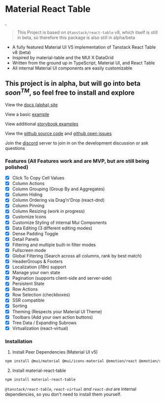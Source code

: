 # Material React Table

<a href="https://bundlephobia.com/result?p=material-react-table" target="\_parent">
  <img alt="" src="https://badgen.net/bundlephobia/minzip/material-react-table" />
</a>

<a href="https://npmjs.com/package/material-react-table" target="\_parent">
  <img alt="" src="https://img.shields.io/npm/dm/material-react-table.svg" />
</a>

> This Project is based on `@tanstack/react-table` v8, which itself is still in beta, so therefore this package is also still in alpha/beta

- A fully featured Material UI V5 implementation of Tanstack React Table v8 (beta)
- Inspired by material-table and the MUI X DataGrid
- Written from the ground up in TypeScript, Material UI, and React Table
- All internal Material UI components are easily customizable

## This project is in alpha, but will go into beta _soon<sup>TM</sup>_, so feel free to install and explore

View the [docs (alpha) site](https://www.material-react-table.com/)

View a basic [example](https://codesandbox.io/s/github/KevinVandy/material-react-table/tree/main/material-react-table-docs/examples/basic/sandbox?file=/src/TS.tsx)

View additional [storybook examples](https://www.material-react-table.dev/)

View the [github source code](https://github.com/KevinVandy/material-react-table) and [github open issues](https://github.com/KevinVandy/material-react-table/issues)

Join the [discord](https://discord.gg/5wqyRx6fnm) server to join in on the development discussion or ask questions

### Features (All Features work and are MVP, but are still being polished)

- [x] Click To Copy Cell Values
- [x] Column Actions
- [x] Column Grouping (Group By and Aggregates)
- [x] Column Hiding
- [x] Column Ordering via Drag'n'Drop (react-dnd)
- [x] Column Pinning
- [x] Column Resizing (work in progress)
- [x] Customize Icons
- [x] Customize Styling of internal Mui Components
- [x] Data Editing (3 different editing modes)
- [x] Dense Padding Toggle
- [x] Detail Panels
- [x] Filtering and multiple built-in filter modes
- [x] Fullscreen mode
- [x] Global Filtering (Search across all columns, rank by best match)
- [x] HeaderGroups & Footers
- [x] Localization (i18n) support
- [x] Manage your own state
- [x] Pagination (supports client-side and server-side)
- [x] Persistent State
- [x] Row Actions
- [x] Row Selection (checkboxes)
- [x] SSR compatible
- [x] Sorting
- [x] Theming (Respects your Material UI Theme)
- [x] Toolbars (Add your own action buttons)
- [x] Tree Data / Expanding Subrows
- [x] Virtualization (react-virtual)

### Installation

1. Install Peer Dependencies (Material UI v5)

```bash
npm install @mui/material @mui/icons-material @emotion/react @emotion/styled
```

2. Install material-react-table

```bash
npm install material-react-table
```

_`@tanstack/react-table`, `react-virtual` and `react-dnd`_ are internal dependencies, so you don't need to install them yourself.
